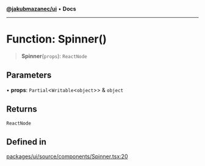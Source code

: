[**@jakubmazanec/ui**](../README.md) • **Docs**

---

# Function: Spinner()

> **Spinner**(`props`): `ReactNode`

## Parameters

• **props**: `Partial`\<`Writable`\<`object`\>\> & `object`

## Returns

`ReactNode`

## Defined in

[packages/ui/source/components/Spinner.tsx:20](https://github.com/jakubmazanec/tools/blob/043f017b24789eba8a7eb285e0e1042ac4eaaeea/packages/ui/source/components/Spinner.tsx#L20)
